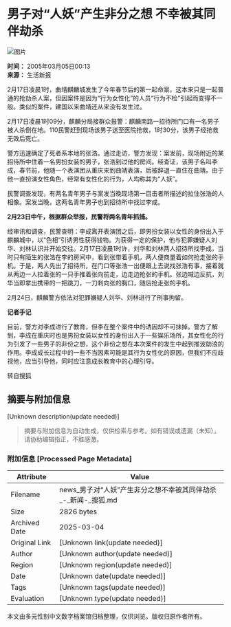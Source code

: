 # 男子对“人妖”产生非分之想 不幸被其同伴劫杀

![图片](https://photo.sohu.com/65/50/Img212145065.gif)

**时间：** 2005年03月05日00:13  
**来源：** 生活新报

2月17日凌晨1时，曲靖麒麟城发生了今年春节后的第一起命案，这本来只是一起普通的抢劫杀人案，但因案件是因为“行为女性化”的人员“行为不检”引起而变得不一般。类似的案件，建国以来曲靖还从来没有发生过。

2月17日凌晨1时09分，麒麟分局接群众报警：麒麟南路一招待所门口有一名男子被人杀倒在地。110民警赶到现场该男子送至医院抢救，1时30分，该男子经抢救无效后死亡。

警方迅速确定了死者系本地的张浩。通过走访，警方发现：案发前，现场附近的某招待所中住着一名男扮女装的男子，张浩到过他的房间。经查证，该男子名叫李成，春节前，他随一个表演团从重庆来到曲靖表演，后被辞退一直住在曲靖。由于他一直扮演女性角色，经常有女性化的行为，人均称其为“人妖”。

民警调查发现，有两名青年男子与案发当晚现场第一目击者所描述的拉住张浩的人相像。案发当晚，这两名青年男子也到招待所中找过李成。

**2月23日中午，根据群众举报，民警将两名青年抓捕。**

经审讯和调查，民警查明：李成离开表演团之后，即男扮女装以女性的身份出入于麒麟城中，以“色相”引诱男性获得钱物。为获得一定的保护，他与犯罪嫌疑人刘华、刘林认识并开始交往。2月17日凌晨1时许，刘华和刘林两人招待所找李成，当时只有陌生的张浩在李的房间中，看到张带着手机，两人便商量着如何抢走张的手机。于是，两人先出了招待所，在门口等张浩一出便跟上去说找张浩有事，接着就从两边一人拉着张的一只手推着张向前走，边走边抢张的手机。张边喊边反抗，刘华当即拿出携带的一把跳刀，一刀刺向张的胸口，随后抢走张的手机。

2月24日，麒麟警方依法对犯罪嫌疑人刘华、刘林进行了刑事拘留。

**记者手记**

目前，警方对李成进行了教育，但李在整个案件中的诱因却不可抺掉。警方了解到，李成在重庆时也是男扮女装以女性的身份出入于一些娱乐场所，其女性化的行为引发了一些男子的非份之想，这个非份之想在本次案件的发生中起到推波助浪的作用。李成成长过程中的一些不当因素可能是其行为女性化的原因，但我们不应歧视他，应当引导他，同时应注意成长教育中的心理引导。

转自搜狐
<!-- tcd_original_link https://news.sohu.com/20050305/n224545298.shtml -->


## 摘要与附加信息

<!-- tcd_abstract -->
[Unknown description(update needed)]
<!-- tcd_abstract_end -->

> 摘要与附加信息为自动生成，仅供检索与参考。如有错误或遗漏（未知），请协助编辑指正，不胜感激。

### 附加信息 [Processed Page Metadata]

| Attribute       | Value                                  |
|-----------------|----------------------------------------|
| Filename        | news_男子对“人妖”产生非分之想不幸被其同伴劫杀_-_新闻-_搜狐.md                             |
| Size            | 2826 bytes                           |
| Archived Date   | 2025-03-04                             |
| Original Link   | [Unknown link(update needed)]                       |
| Author          | [Unknown author(update needed)]                               |
| Region          | [Unknown region(update needed)]                               |
| Date            | [Unknown date(update needed)]                                 |
| Tags            | [Unknown tags(update needed)]                                 |
| Evaluation            | [Unknown type(update needed)]                                 |
<!-- tcd_table_end -->

本文由多元性别中文数字档案馆归档整理，仅供浏览。版权归原作者所有。
